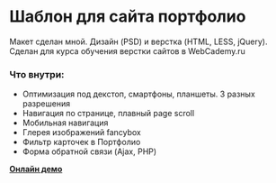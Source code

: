 # Шаблон для сайта портфолио 

Макет сделан мной. Дизайн (PSD) и верстка (HTML, LESS, jQuery). 
Сделан для курса обучения верстки сайтов в WebCademy.ru 

### Что внутри:

- Оптимизация под декстоп, смартфоны, планшеты. 3 разных разрешения
- Навигация по странице, плавный page scroll
- Мобильная навигация
- Глерея изображений fancybox
- Фильтр карточек в Портфолио
- Форма обратной связи (Ajax, PHP) 

[**Онлайн демо**](https://lialel.github.io/)
